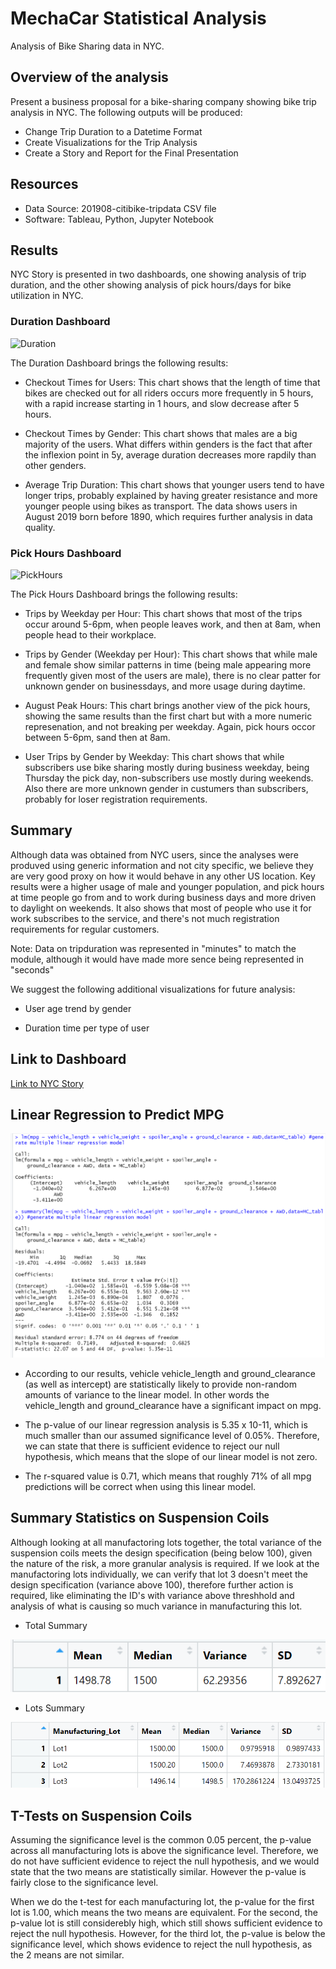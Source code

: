 # MechaCar Statistical Analysis
  Analysis of Bike Sharing data in NYC.
  
## Overview of the analysis
Present a business proposal for a bike-sharing company showing bike trip analysis in NYC.
The following outputs will be produced:

- Change Trip Duration to a Datetime Format
- Create Visualizations for the Trip Analysis
- Create a Story and Report for the Final Presentation
  
## Resources
- Data Source: 201908-citibike-tripdata CSV file
- Software: Tableau, Python, Jupyter Notebook

## Results
NYC Story is presented in two dashboards, one showing analysis of trip duration, and the other showing analysis of pick hours/days for bike utilization in NYC.

### Duration Dashboard
![Duration](/Duration.png)

The Duration Dashboard brings the following results:

  - Checkout Times for Users:  This chart shows that the length of time that bikes are checked out for all riders occurs more frequently in 5 hours, with a rapid increase starting in 1 hours, and slow decrease after 5 hours.

  - Checkout Times by Gender:  This chart shows that males are a big majority of the users.  What differs within genders is the fact that after the inflexion point in 5y, average duration decreases more rapdily than other genders.

  - Average Trip Duration: This chart shows that younger users tend to have longer trips, probably explained by having greater resistance and more younger people using bikes as transport.  The data shows users in August 2019 born before 1890, which requires further analysis in data quality.

### Pick Hours Dashboard
![PickHours](/PickHours.png)
   
The Pick Hours Dashboard brings the following results:
 
  - Trips by Weekday per Hour: This chart shows that most of the trips occur around 5-6pm, when people leaves work, and then at 8am, when people head to their workplace.

  - Trips by Gender (Weekday per Hour):  This chart shows that while male and female show similar patterns in time (being male appearing more frequently given most of the users are male), there is no clear patter for unknown gender on businessdays, and more usage during daytime.

  - August Peak Hours: This chart brings another view of the pick hours, showing the same results than the first chart but with a more numeric represenation, and not breaking per weekday. Again, pick hours occor between 5-6pm, sand then at 8am.

  - User Trips by Gender by Weekday:  This chart shows that while subscribers use bike sharing mostly during business weekday, being Thursday the pick day, non-subscribers use mostly during weekends.  Also there are more unknown gender in custumers than subscribers, probably for loser registration requirements.
 
## Summary

Although data was obtained from NYC users, since the analyses were produved using generic information and not city specific, we believe they are very good proxy on how it would behave in any other US location.  Key results were a higher usage of male and younger population, and pick hours at time people go from and to work during business days and more driven to daylight on weekends.  It also shows that most of people who use it for work subscribes to the service, and there's not much registration requirements for regular customers.

Note:  Data on tripduration was represented in "minutes" to match the module, although it would have made more sence being represented in "seconds"

We suggest the following additional visualizations for future analysis:

  - User age trend by gender
  
  - Duration time per type of user  
  
## Link to Dashboard
  
[Link to NYC Story](https://public.tableau.com/profile/fernando.santos8046#!/vizhome/challenge_16126440284230/NYCStory?publish=yes "Link to NYC Story")

## Linear Regression to Predict MPG

![Mechacar_LR](/Mechacar_LR.png)

- According to our results, vehicle vehicle_length and ground_clearance (as well as intercept) are statistically likely to provide non-random amounts of variance to the linear model. In other words the vehicle_length and ground_clearance have a significant impact on mpg.
  
- The p-value of our linear regression analysis is 5.35 x 10-11, which is much smaller than our assumed significance level of 0.05%. Therefore, we can state that there is sufficient evidence to reject our null hypothesis, which means that the slope of our linear model is not zero.

- The r-squared value is 0.71, which means that roughly 71% of all mpg predictions will be correct when using this linear model.

## Summary Statistics on Suspension Coils

Although looking at all manufactoring lots together, the total variance of the suspension coils meets the design specification (being below 100), given the nature of the risk, a more granular analysis is required.  If we look at the manufactoring lots individually, we can verify that lot 3 doesn't meet the design specification (variance above 100), therefore further action is required, like eliminating the ID's with variance above threshhold and analysis of what is causing so much variance in manufacturing this lot.

- Total Summary

![total_sum](/total_sum.png)  

- Lots Summary

![lot_sum](/lot_sum.png)  

## T-Tests on Suspension Coils

Assuming the significance level is the common 0.05 percent, the p-value across all manufacturing lots is above the significance level. Therefore, we do not have sufficient evidence to reject the null hypothesis, and we would state that the two means are statistically similar.  However the p-value is fairly close to the significance level.

When we do the t-test for each manufacturing lot, the p-value for the first lot is 1.00, which means the two means are equivalent. For the second, the p-value lot is still considerebly high, which still shows sufficient evidence to reject the null hypothesis.  However, for the third lot, the p-value is below the significance level, which shows evidence to reject the null hypothesis, as the 2 means are not similar.
